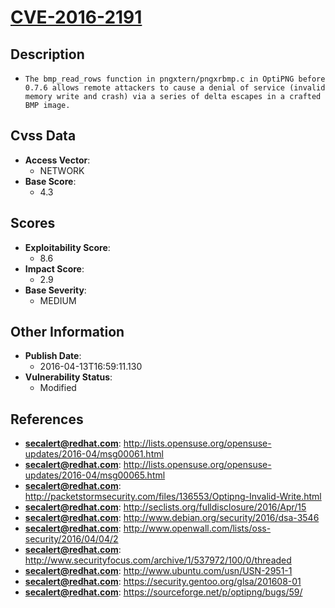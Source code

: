 
# [CVE-2016-2191](http://lists.opensuse.org/opensuse-updates/2016-04/msg00061.html)

## Description

- `The bmp_read_rows function in pngxtern/pngxrbmp.c in OptiPNG before 0.7.6 allows remote attackers to cause a denial of service (invalid memory write and crash) via a series of delta escapes in a crafted BMP image.`

## Cvss Data

- **Access Vector**:
  - NETWORK
- **Base Score**:
  - 4.3

## Scores

- **Exploitability Score**:
  - 8.6
- **Impact Score**:
  - 2.9
- **Base Severity**:
  - MEDIUM

## Other Information

- **Publish Date**:
  - 2016-04-13T16:59:11.130
- **Vulnerability Status**:
  - Modified

## References

- **secalert@redhat.com**: http://lists.opensuse.org/opensuse-updates/2016-04/msg00061.html
- **secalert@redhat.com**: http://lists.opensuse.org/opensuse-updates/2016-04/msg00065.html
- **secalert@redhat.com**: http://packetstormsecurity.com/files/136553/Optipng-Invalid-Write.html
- **secalert@redhat.com**: http://seclists.org/fulldisclosure/2016/Apr/15
- **secalert@redhat.com**: http://www.debian.org/security/2016/dsa-3546
- **secalert@redhat.com**: http://www.openwall.com/lists/oss-security/2016/04/04/2
- **secalert@redhat.com**: http://www.securityfocus.com/archive/1/537972/100/0/threaded
- **secalert@redhat.com**: http://www.ubuntu.com/usn/USN-2951-1
- **secalert@redhat.com**: https://security.gentoo.org/glsa/201608-01
- **secalert@redhat.com**: https://sourceforge.net/p/optipng/bugs/59/
